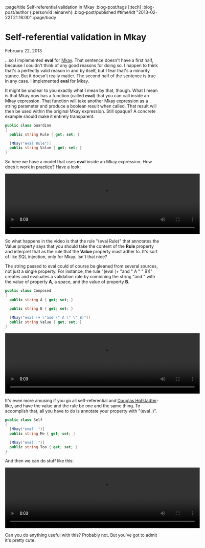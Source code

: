 :page/title Self-referential validation in Mkay
:blog-post/tags [:tech]
:blog-post/author {:person/id :einarwh}
:blog-post/published #time/ldt "2013-02-22T21:16:00"
:page/body

# Self-referential validation in Mkay

<p class="blog-post-date">February 22, 2013</p>

...so I implemented **eval** for [Mkay](/blog/2013/02/15/mkay-one-validation-attribute-to-rule-them-all/). That sentence doesn't have a first half, because I couldn't think of any good reasons for doing so. I happen to think that's a perfectly valid reason in and by itself, but I fear that's a minority stance. But it doesn't really matter. The second half of the sentence is true in any case. I implemented **eval** for Mkay.

It might be unclear to you exactly what I mean by that, though. What I mean is that Mkay now has a function (called **eval**) that you can call inside an Mkay expression. That function will take another Mkay expression as a string parameter and produce a boolean result when called. That result will then be used within the original Mkay expression. Still opaque? A concrete example should make it entirely transparent.

```csharp
public class Guardian
{
  public string Rule { get; set; }

  [Mkay("eval Rule")]
  public string Value { get; set; }
}
```

So here we have a model that uses **eval** inside an Mkay expression. How does it work in practice? Have a look:

<!-- 636 × 198 -->
<video src="/videos/mkay-guardian.mp4" width="636" height="198" controls></video>

So what happens in the video is that the rule "(eval Rule)" that annotates the Value property says that you should take the content of the **Rule** property and interpret that as the rule that the **Value** property must adher to. It's sort of like SQL injection, only for Mkay. Isn't that nice?

The string passed to eval could of course be gleaned from several sources, not just a single property. For instance, the rule "(eval (+ "and " A " " B))" creates and evaluates a validation rule by combining the string "and " with the value of property **A**, a space, and the value of property **B**.

```csharp
public class Composed
{
  public string A { get; set; }

  public string B { get; set; }

  [Mkay("eval (+ \"and \" A \" \" B)")]
  public string Value { get; set; }
}
```

<!-- 636 × 198 -->
<video src="/videos/mkay-compound.mp4" width="636" height="198" controls></video>

It's even more amusing if you go all self-referential and [Douglas Hofstadter](http://en.wikipedia.org/wiki/Douglas_Hofstadter)-like, and have the value and the rule be one and the same thing. To accomplish that, all you have to do is annotate your property with "(eval .)".

```csharp
public class Self
{
  [Mkay("eval .")]
  public string Me { get; set; }

  [Mkay("eval .")]
  public string Too { get; set; }
}
```

And then we can do stuff like this:

<!-- 636 × 198 -->
<video src="/videos/mkay-self.mp4" width="636" height="198" controls></video>

Can you do anything useful with this? Probably not. But you've got to admit it's pretty cute.
